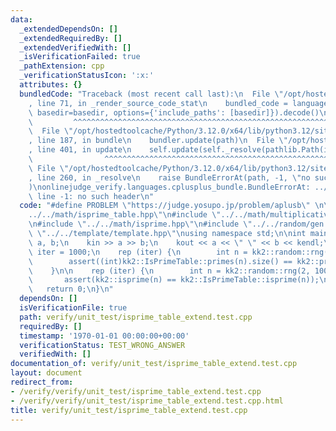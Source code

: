 ```yaml
---
data:
  _extendedDependsOn: []
  _extendedRequiredBy: []
  _extendedVerifiedWith: []
  _isVerificationFailed: true
  _pathExtension: cpp
  _verificationStatusIcon: ':x:'
  attributes: {}
  bundledCode: "Traceback (most recent call last):\n  File \"/opt/hostedtoolcache/Python/3.12.0/x64/lib/python3.12/site-packages/onlinejudge_verify/documentation/build.py\"\
    , line 71, in _render_source_code_stat\n    bundled_code = language.bundle(stat.path,\
    \ basedir=basedir, options={'include_paths': [basedir]}).decode()\n          \
    \         ^^^^^^^^^^^^^^^^^^^^^^^^^^^^^^^^^^^^^^^^^^^^^^^^^^^^^^^^^^^^^^^^^^^^^^^^^^^^^^^^^\n\
    \  File \"/opt/hostedtoolcache/Python/3.12.0/x64/lib/python3.12/site-packages/onlinejudge_verify/languages/cplusplus.py\"\
    , line 187, in bundle\n    bundler.update(path)\n  File \"/opt/hostedtoolcache/Python/3.12.0/x64/lib/python3.12/site-packages/onlinejudge_verify/languages/cplusplus_bundle.py\"\
    , line 401, in update\n    self.update(self._resolve(pathlib.Path(included), included_from=path))\n\
    \                ^^^^^^^^^^^^^^^^^^^^^^^^^^^^^^^^^^^^^^^^^^^^^^^^^^^^^^^^^\n \
    \ File \"/opt/hostedtoolcache/Python/3.12.0/x64/lib/python3.12/site-packages/onlinejudge_verify/languages/cplusplus_bundle.py\"\
    , line 260, in _resolve\n    raise BundleErrorAt(path, -1, \"no such header\"\
    )\nonlinejudge_verify.languages.cplusplus_bundle.BundleErrorAt: ../../math/isprime.hpp:\
    \ line -1: no such header\n"
  code: "#define PROBLEM \"https://judge.yosupo.jp/problem/aplusb\" \n\n#include \"\
    ../../math/isprime_table.hpp\"\n#include \"../../math/multiplicative_function/prime_counting.hpp\"\
    \n#include \"../../math/isprime.hpp\"\n#include \"../../random/gen.hpp\"\n#include\
    \ \"../../template/template.hpp\"\nusing namespace std;\n\nint main() {\n    int\
    \ a, b;\n    kin >> a >> b;\n    kout << a << \" \" << b << kendl;\n\n    int\
    \ iter = 1000;\n    rep (iter) {\n        int n = kk2::random::rng(2, 10000000);\n\
    \        assert((int)kk2::IsPrimeTable::primes(n).size() == kk2::prime_counting(n));\n\
    \    }\n\n    rep (iter) {\n        int n = kk2::random::rng(2, 10000000);\n \
    \       assert(kk2::isprime(n) == kk2::IsPrimeTable::isprime(n));\n    }\n\n \
    \   return 0;\n}\n"
  dependsOn: []
  isVerificationFile: true
  path: verify/unit_test/isprime_table_extend.test.cpp
  requiredBy: []
  timestamp: '1970-01-01 00:00:00+00:00'
  verificationStatus: TEST_WRONG_ANSWER
  verifiedWith: []
documentation_of: verify/unit_test/isprime_table_extend.test.cpp
layout: document
redirect_from:
- /verify/verify/unit_test/isprime_table_extend.test.cpp
- /verify/verify/unit_test/isprime_table_extend.test.cpp.html
title: verify/unit_test/isprime_table_extend.test.cpp
---
```

